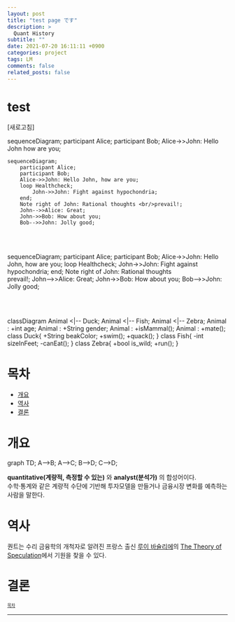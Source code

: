 ```yaml
---
layout: post
title: "test page です"
description: >
  Quant History
subtitle: ""
date: 2021-07-20 16:11:11 +0900
categories: project
tags: LM
comments: false
related_posts: false
---
```


# test

<a onClick="window.location.reload()" style="cursor: pointer;">[새로고침]</a>


<div class="mermaid"> 

sequenceDiagram;
    participant Alice;
    participant Bob;
    Alice->>John: Hello John how are you;

</div>

```mermaid
sequenceDiagram;
    participant Alice;
    participant Bob;
    Alice->>John: Hello John, how are you;
    loop Healthcheck;
        John->>John: Fight against hypochondria;
    end;
    Note right of John: Rational thoughts <br/>prevail!;
    John-->>Alice: Great;
    John->>Bob: How about you;
    Bob-->>John: Jolly good;
```

<br/><br/>

<div class="mermaid"> 

sequenceDiagram;
    participant Alice;
    participant Bob;
    Alice->>John: Hello John, how are you;
    loop Healthcheck;
        John->>John: Fight against hypochondria;
    end;
    Note right of John: Rational thoughts <br/>prevail!;
    John-->>Alice: Great;
    John->>Bob: How about you;
    Bob-->>John: Jolly good;

</div>

<br/><br/>

<div class="mermaid"> 
    classDiagram
    Animal <|-- Duck;
    Animal <|-- Fish;
    Animal <|-- Zebra;
    Animal : +int age;
    Animal : +String gender;
    Animal : +isMammal();
    Animal : +mate();
    class Duck{
      +String beakColor;
      +swim();
      +quack();
      }
    class Fish{
      -int sizeInFeet;
      -canEat();
      }
    class Zebra{
      +bool is_wild;
      +run();
      }
</div>



# 목차

- [개요](#개요)
- [역사](#역사)
- [결론](#결론)

# 개요


<div class="mermaid"> 
  
  graph TD; A-->B; A-->C; B-->D; C-->D;

</div>


**quantitative(계량적, 측정할 수 있는)** 와 **analyst(분석가)** 의 합성어이다.  
수학·통계와 같은 계량적 수단에 기반해 투자모델을 만들거나 금융시장 변화를 예측하는 사람을 말한다.

# 역사

퀀트는 수리 금융학의 개척자로 알려진 프랑스 출신 [루이 바슐리에](https://en.wikipedia.org/wiki/Louis_Bachelier)의 [The Theory of Speculation](https://www.investmenttheory.org/uploads/3/4/8/2/34825752/emhbachelier.pdf)에서 기원을 찾을 수 있다.

# 결론

<sup><sub> [목차](#목차) </sub></sup>

---
